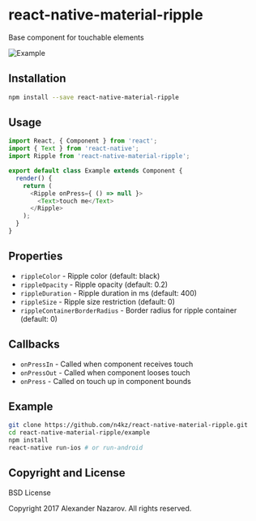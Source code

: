 # react-native-material-ripple

Base component for touchable elements

![Example](https://cloud.githubusercontent.com/assets/2055622/23309410/a363975a-fabf-11e6-8cd8-b9c5cca76b63.gif)

## Installation

```bash
npm install --save react-native-material-ripple
```

## Usage

```javascript
import React, { Component } from 'react';
import { Text } from 'react-native';
import Ripple from 'react-native-material-ripple';

export default class Example extends Component {
  render() {
    return (
      <Ripple onPress={ () => null }>
        <Text>touch me</Text>
      </Ripple>
    );
  }
}
```

## Properties

* `rippleColor`                 - Ripple color (default: black)
* `rippleOpacity`               - Ripple opacity (default: 0.2)
* `rippleDuration`              - Ripple duration in ms (default: 400)
* `rippleSize`                  - Ripple size restriction (default: 0)
* `rippleContainerBorderRadius` - Border radius for ripple container (default: 0)

## Callbacks

* `onPressIn`  - Called when component receives touch
* `onPressOut` - Called when component looses touch
* `onPress`    - Called on touch up in component bounds

## Example

```bash
git clone https://github.com/n4kz/react-native-material-ripple.git
cd react-native-material-ripple/example
npm install
react-native run-ios # or run-android
```

## Copyright and License

BSD License

Copyright 2017 Alexander Nazarov. All rights reserved.
